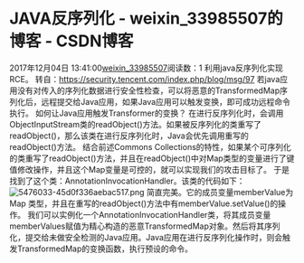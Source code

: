 # JAVA反序列化 - weixin_33985507的博客 - CSDN博客
2017年12月04日 13:41:00[weixin_33985507](https://me.csdn.net/weixin_33985507)阅读数：1
利用java反序列化实现RCE。
转自：https://security.tencent.com/index.php/blog/msg/97
若java应用没有对传入的序列化数据进行安全性检查，可以将恶意的TransformedMap序列化后，远程提交给Java应用，如果Java应用可以触发变换，即可成功远程命令执行。
如何让Java应用触发Transformer的变换？
在进行反序列化时，会调用ObjectInputStream类的readObject()方法。如果被反序列化的类重写了readObject()，那么该类在进行反序列化时，Java会优先调用重写的readObject()方法。
结合前述Commons Collections的特性，如果某个可序列化的类重写了readObject()方法，并且在readObject()中对Map类型的变量进行了键值修改操作，并且这个Map变量是可控的，就可以实现我们的攻击目标了。
于是找到了这个类：AnnotationInvocationHandler。该类的代码如下：
![5476033-45d0f336aebac517.png](https://upload-images.jianshu.io/upload_images/5476033-45d0f336aebac517.png)
简直完美。它的成员变量memberValue为Map 类型，并且在重写的readObject()方法中有memberValue.setValue()的操作。
我们可以实例化一个AnnotationInvocationHandler类，将其成员变量memberValues赋值为精心构造的恶意TransformedMap对象。然后将其序列化，提交给未做安全检测的Java应用。Java应用在进行反序列化操作时，则会触发TransformedMap的变换函数，执行预设的命令。

